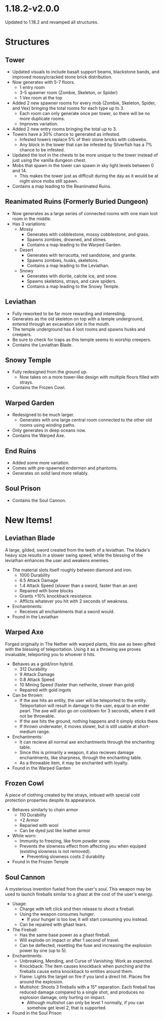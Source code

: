 # 1.18.2-v2.0.0
Updated to 1.18.2 and revamped all structures.

# Structures

## Tower
- Updated visuals to include basalt support beams, blackstone bands, and improved mossy/cracked stone brick distribution.
- Now generates with 5-7 floors.
	- 1 entry room
	- 3-5 spawner room (Zombie, Skeleton, or Spider)
	- 1 Vex room at the top
- Added 2 new spawner rooms for every mob (Zombie, Skeleton, Spider, and Vex) bringing the total rooms for each type up to 3.
	- Each room can only generate once per tower, so there will be no more duplicate rooms.
	- Improves variation.
- Added 2 new entry rooms bringing the total up to 3.
- Towers have a 30% chance to generated as infested.
	- Infested towers replace 5% of their stone bricks with cobwebs.
	- Any block in the tower that can be infested by Silverfish has a 7% chance to be infested.
- Updated the loot in the chests to be more unique to the tower instead of just using the vanilla dungeon chest.
- Mobs that spawn in the tower can spawn in sky light levels between 0 and 14.
	- This makes the tower just as difficult during the day as it would be at night since mobs still spawn.
- Contains a map leading to the Reanimated Ruins.

## Reanimated Ruins (Formerly Buried Dungeon)
- Now generates as a large series of connected rooms with one main loot room in the middle.
- Has 3 variations:
	- Mossy
		- Generates with cobblestone, mossy cobblestone, and grass.
		- Spawns zombies, drowned, and slimes.
		- Contains a map leading to the Warped Garden.
	- Desert
		- Generates with terracotta, red sandstone, and granite.
		- Spawns zombies, husks, skeletons.
		- Contains a map leading to the Leviathan.
	- Snowy
		- Generates with diorite, calcite ice, and snow.
		- Spawns skeletons, strays, and cave spiders.
		- Contains a map leading to the Snowy Temple.

## Leviathan
- Fully reworked to be far more rewarding and interesting.
- Generates as the old skeleton on top with a temple underground, entered through an excavation site in the mouth.
- The temple underground has 4 loot rooms and spawns husks and creepers. 
- Be sure to check for traps as this temple seems to worship creepers.
- Contains the Leviathan Blade.

## Snowy Temple
- Fully redesigned from the ground up.
	- Now takes on a more tower-like design with multiple floors filled with strays.
- Contains the Frozen Cowl.

## Warped Garden
- Redesigned to be much larger.
	- Generates with one large central room connected to the other old rooms using winding paths.
- Only generates in deep oceans now.
- Contains the Warped Axe.

## End Ruins
- Added some more variation.
- Comes with pre-spawned endermen and phantoms.
- Generates on solid land more reliably.

## Soul Prison
- Contains the Soul Cannon.

# New Items!

## Leviathan Blade

A large, gilded, sword created from the teeth of a leviathan. The blade's heavy size results in a slower swing speed, while the blessing of the leviathan enhances the user and weakens enemies.

- The material slots itself roughly between diamond and iron.
	- 1000 Durability
	- 6.5 Attack Damage
	- 1.4 Attack Speed (slower than a sword, faster than an axe)
	- Repaired with bone blocks
	- Grants +10% knockback resistance.
	- Afflicts whatever you hit with 2 seconds of weakness.
- Enchantments:
	- Receives all enchantments that a sword would.
- Found in the Leviathan

## Warped Axe

Forged originally in The Nether with warped plants, this axe as been gifted with the blessing of teleportation. Using it as a throwing axe proves invaluable, teleporting you to whoever it hits.

- Behaves as a gold/iron hybrid.
	- 312 Durability
	- 9 Attack Damage
	- 0.8 Attack Speed
	- 10 Mining Speed (faster than netherite, slower than gold)
	- Repaired with gold ingots
- Can be thrown:
	- If the axe hits an entity, the user will be teleported to the entity. Teleportation will result in damage to the user, equal to an ender pearl. The axe will also go on cooldown for 3 seconds, where it will not be throwable.
	- If the axe hits the ground, nothing happens and it simply sticks there.
	- If thrown underwater, it moves slower, but is still usable at short-medium range.
- Enchantments:
	- It can recieve all normal axe enchantments through the enchanting table.
	- Since this is primarily a weapon, it also recieves damage enchantments, like sharpness, through the enchanting table.
	- As a throwable item, it may be enchanted with loyalty.
- Found in the Warped Garden

## Frozen Cowl

A piece of clothing created by the strays, imbued with special cold protection properties despite its appearance.

- Behaves similarly to chain armor
	- 110 Durability
	- +2 Armor
	- Reparied with wool
	- Can be dyed just like leather armor
- While worn:
	- Immunity to freezing, like from powder snow.
	- Prevents the slowness effect from affecting you when equiped (existing slowness is not removed).
		- Preventing slowness costs 2 durability.
- Found in the Frozen Temple

## Soul Cannon

A mysterious invention fueled from the user's soul. This weapon may be used to launch fireballs similar to a ghast at the cost of the user's energy.

- Usage:
	- Charge with left click and then release to shoot a fireball.
	- Using the weapon consumes hunger.
		- If your hunger is too low, it will start consuming you instead.
	- Can be repaired with ghast tears.
- The Fireball:
	- Has the same base power as a ghast fireball.
	- Will explode on impact or after 1 second of travel.
	- Can be deflected, resetting the fuse and increasing the explosion power by one (up to 5).
- Enchantments:
	- Unbreaking, Mending, and Curse of Vanishing: Work as expected.
	- Knockback: The item causes knockback when punching and the fireballs cause extra knockback to entities around them.
	- Flame: Lights the target on fire if you land a direct hit. Places fire around the explosion.
	- Multishot: Shoots 3 fireballs with a 15° separation. Each fireball has reduced damage compared to a single shot, and produces no explosion damage, only hurting on impact.
		- Although multishot can only be level 1 normally, if you can somehow get level 2, that is supported.
- Found in the Soul Prison